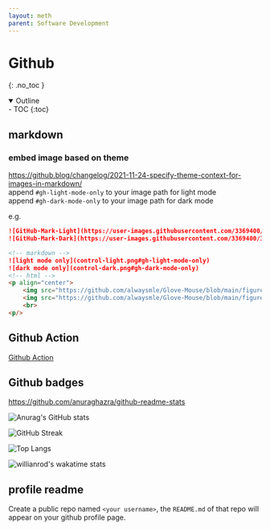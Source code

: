 ```yaml
---
layout: meth
parent: Software Development
---
```


# Github
{: .no_toc }

<details open markdown="block">
  <summary>
    Outline
  </summary>
- TOC
{:toc}
</details>

## markdown
### embed image based on theme
<https://github.blog/changelog/2021-11-24-specify-theme-context-for-images-in-markdown/>  
append `#gh-light-mode-only` to your image path for light mode  
append `#gh-dark-mode-only` to your image path for dark mode  

e.g.  

```markdown
![GitHub-Mark-Light](https://user-images.githubusercontent.com/3369400/139447912-e0f43f33-6d9f-45f8-be46-2df5bbc91289.png#gh-dark-mode-only)
![GitHub-Mark-Dark](https://user-images.githubusercontent.com/3369400/139448065-39a229ba-4b06-434b-bc67-616e2ed80c8f.png#gh-light-mode-only)
```

```markdown
<!-- markdown -->
![light mode only](control-light.png#gh-light-mode-only)
![dark mode only](control-dark.png#gh-dark-mode-only)
<!-- html -->
<p align="center">
    <img src="https://github.com/alwaysmle/Glove-Mouse/blob/main/figure/control-light.png#gh-light-mode-only" width="600">
    <img src="https://github.com/alwaysmle/Glove-Mouse/blob/main/figure/control-dark.png#gh-dark-mode-only" width="600">
    <br>
<p/> 
```

## Github Action

[Github Action](Github%20Action)

## Github badges

<https://github.com/anuraghazra/github-readme-stats>

![Anurag's GitHub stats](https://github-readme-stats.vercel.app/api?username=dlccyes&theme=radical)

![GitHub Streak](http://github-readme-streak-stats.herokuapp.com?user=dlccyes)

![Top Langs](https://github-readme-stats.vercel.app/api/top-langs/?username=dlccyes&layout=compact)

![willianrod's wakatime stats](https://github-readme-stats.vercel.app/api/wakatime?username=willianrod)

## profile readme

Create a public repo named `<your username>`, the `README.md` of that repo will appear on your github profile page.